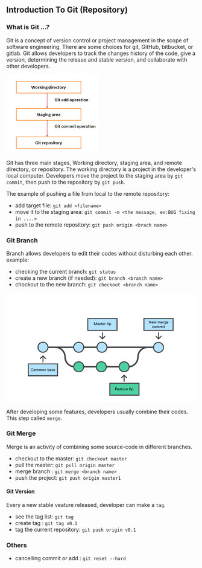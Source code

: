 ## Introduction To Git (Repository) 
### What is Git ...?
Git is a concept of version control or project management in the scope of software engineering. There are some choices for git, GitHub, bitbucket, or gitlab. Git allows developers to track the changes history of the code, give a version, determining the release and stable version, and collaborate with other developers.

![](assets/git_concept.png)

Git has three main stages, Working directory, staging area, and remote directory, or repository. The working directory is a project in the developer's local computer. Developers move the project to the staging area by `git commit`, then push to the repository by `git push`. 

The example of pushing a file from local to the remote repository:
- add target file: `git add <filename>`
- move it to the staging area: `git commit -m <the message, ex:BUG fixing in ....>` 
- push to the remote repository: `git push origin <brach name>`


### Git Branch
Branch allows developers to edit their codes without disturbing each other. example:

- checking the current branch: `git status`
- create a new branch (if needed): `git branch <branch name>`
- chockout to the new branch: `git checkout <branch name>`

![](assets/git_merge.png)

After developing some features, developers usually combine their codes. This step called `merge`. 


### Git Merge
Merge is an activity of combining some source-code in different branches.
- checkout to the master: `git checkout master`
- pull the master: `git pull origin master`
- merge branch : `git merge <branch name>`
- push the project: `git push origin master1`


#### Git Version
Every a new stable veature released, developer can make a `tag`.
- see the tag list: `git tag`
- create tag : `git tag v0.1`
- tag the current repository: `git push origin v0.1` 


### Others
- cancelling commit or add : `git reset --hard`